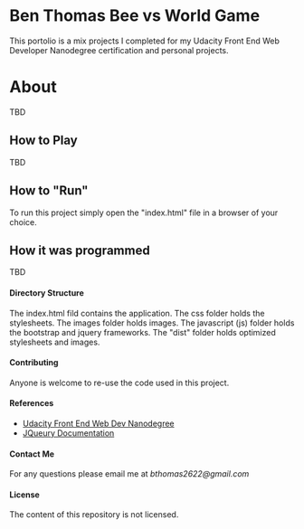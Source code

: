 Ben Thomas Bee vs World Game 
===============================

This portolio is a mix projects I completed for my Udacity Front End Web Developer Nanodegree certification and personal projects.

# **About**

TBD

## How to Play 

TBD

## How to "Run"

To run this project simply open the "index.html" file in a browser of your choice.

## How it was programmed

TBD

#### Directory Structure

The index.html fild contains the application. The css folder holds the stylesheets. The images folder holds images. The javascript (js) folder holds the bootstrap and jquery frameworks. The "dist" folder holds optimized stylesheets and images. 

#### Contributing

Anyone is welcome to re-use the code used in this project.

#### References

* [Udacity Front End Web Dev Nanodegree](https://www.udacity.com/course/front-end-web-developer-nanodegree--nd001)
* [JQueury Documentation](https://api.jquery.com/)

#### Contact Me

For any questions please email me at _bthomas2622@gmail.com_

#### License

The content of this repository is not licensed. 
